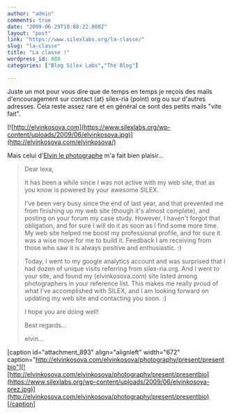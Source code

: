 ```yaml
---
author: "admin"
comments: true
date: "2009-06-29T10:08:22.000Z"
layout: "post"
link: "https://www.silexlabs.org/la-classe/"
slug: "la-classe"
title: "La classe !"
wordpress_id: 888
categories: ["Blog Silex Labs","The Blog"]

---
```

Juste un mot pour vous dire que de temps en temps je reçois des mails d'encouragement sur contact (at) silex-ria (point) org ou sur d'autres adresses. Cela reste assez rare et en général ce sont des petits mails "vite fait".

[![http://elvinkosova.com](https://www.silexlabs.org/wp-content/uploads/2009/06/elvinkosova.jpg)](http://elvinkosova.com/elvinkosova/)

Mais celui d'[Elvin le photographe](http://elvinkosova.com/elvinkosova/) m'a fait bien plaisir...

<!-- more -->


<blockquote>Dear lexa,

It has been a while since I was not active with my web site, that as you know is powered by your awesome SILEX.

I've been very busy since the end of last year, and that prevented me from finishing up my web site (though it's almost complete), and posting on your  forum my case study. However, I haven't forgot that obligation, and for sure I will do it as soon as I find some more time. My web site helped me boost my professional profile, and for sure it was a wise move for me to build it. Feedback I am receiving from those who saw it is always positive and enthusiastic. :)

Today, I went to my google analytics account and was surprised that I had dozen of unique visits referring from silex-ria.org. And I went to your site, and found my (elvinkosova.com) site listed among photographers in your reference list. This makes me really proud of what I've accomplished with SILEX, and I am looking forward on updating my web site and contacting you soon. :)

I hope you are doing well!

Best regards...

elvin...</blockquote>


[caption id="attachment_893" align="alignleft" width="672" caption="http://elvinkosova.com/elvinkosova/photography/present/presentbio"][![http://elvinkosova.com/elvinkosova/photography/present/presentbio](https://www.silexlabs.org/wp-content/uploads/2009/06/elvinkosova-prez.jpg)](http://elvinkosova.com/elvinkosova/photography/present/presentbio)[/caption]

